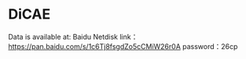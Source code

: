 # DiCAE
Data is available at:
Baidu Netdisk
link：https://pan.baidu.com/s/1c6Tj8fsgdZo5cCMiW26r0A 
password：26cp 
